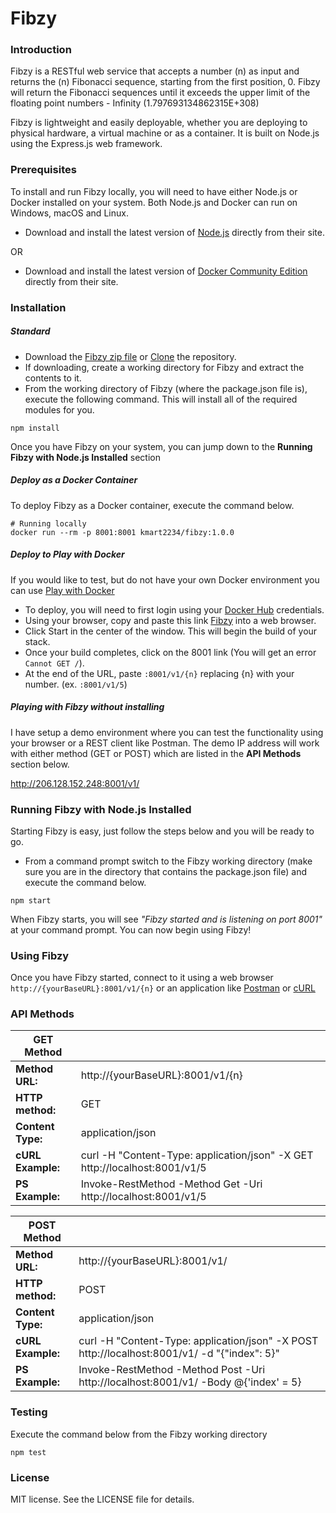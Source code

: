 # Fibzy

### Introduction
Fibzy is a RESTful web service that accepts a number (n) as input and returns the (n) Fibonacci sequence, starting from 
the first position, 0. Fibzy will return the Fibonacci sequences until it exceeds the upper limit of the floating point numbers - Infinity (1.797693134862315E+308) 

Fibzy is lightweight and easily deployable, whether you are deploying to physical hardware, a virtual machine or as a container. It is built on Node.js using the Express.js web framework.

### Prerequisites
 To install and run Fibzy locally, you will need to have either Node.js or Docker installed on your system. Both Node.js and Docker can run on Windows, macOS and Linux.
- Download and install the latest version of [Node.js](https://nodejs.org/en/) directly from their site.

OR

- Download and install the latest version of [Docker Community Edition](https://www.docker.com/get-docker) directly from their site.

### Installation
##### Standard
- Download the [Fibzy zip file](https://github.com/kmart2234/fibzy/archive/master.zip) or [Clone](https://github.com/kmart2234/fibzy.git) the repository.
- If downloading, create a working directory for Fibzy and extract the contents to it. 
- From the working directory of Fibzy (where the package.json file is), execute the following command. This will install all of the required modules for you.
```
npm install
```
Once you have Fibzy on your system, you can jump down to the **Running Fibzy with Node.js Installed** section

##### Deploy as a Docker Container
To deploy Fibzy as a Docker container, execute the command below.
```
# Running locally
docker run --rm -p 8001:8001 kmart2234/fibzy:1.0.0
```

##### Deploy to Play with Docker
If you would like to test, but do not have your own Docker environment you can use [Play with Docker](http://play-with-docker.com/)
- To deploy, you will need to first login using your [Docker Hub](https://hub.docker.com/) credentials.
- Using your browser, copy and paste this link [Fibzy](http://play-with-docker.com/?stack=https://raw.githubusercontent.com/kmart2234/fibzy/master/docker-compose.yml) into a web browser.
- Click Start in the center of the window. This will begin the build of your stack.
- Once your build completes, click on the 8001 link (You will get an error `Cannot GET /`).
- At the end of the URL, paste `:8001/v1/{n}` replacing {n} with your number. (ex. `:8001/v1/5`)

##### Playing with Fibzy without installing
I have setup a demo environment where you can test the functionality using your browser or a REST client like Postman. The demo IP address will work with either method (GET or POST) which are listed in the **API Methods** section below.

http://206.128.152.248:8001/v1/


### Running Fibzy with Node.js Installed
Starting Fibzy is easy, just follow the steps below and you will be ready to go.
- From a command prompt switch to the Fibzy working directory (make sure you are in the directory that contains the package.json file) and execute the command below.

```
npm start
```

When Fibzy starts, you will see *"Fibzy started and is listening on port 8001"* at your command prompt. You can now begin using Fibzy!

### Using Fibzy
Once you have Fibzy started, connect to it using a web browser `http://{yourBaseURL}:8001/v1/{n}` or an application like [Postman](https://www.getpostman.com/docs/v6/) or [cURL](https://curl.haxx.se/)


### API Methods

| GET Method |  |
| --- | --- |
| **Method URL:** | http://{yourBaseURL}:8001/v1/{n} |
| **HTTP method:** | GET |
| **Content Type:** | application/json |
| **cURL Example:** | curl -H "Content-Type: application/json" -X GET http://localhost:8001/v1/5 |
| **PS Example:** | Invoke-RestMethod -Method Get -Uri http://localhost:8001/v1/5 |

| POST Method |  |
| --- | --- |
| **Method URL:** | http://{yourBaseURL}:8001/v1/ |
| **HTTP method:** | POST |
| **Content Type:** | application/json |
| **cURL Example:** | curl -H "Content-Type: application/json" -X POST http://localhost:8001/v1/ -d "{"index": 5}" |
| **PS Example:** | Invoke-RestMethod -Method Post -Uri http://localhost:8001/v1/ -Body @{'index' = 5} |

### Testing
Execute the command below from the Fibzy working directory
```
npm test
```

### License
MIT license. See the LICENSE file for details.
